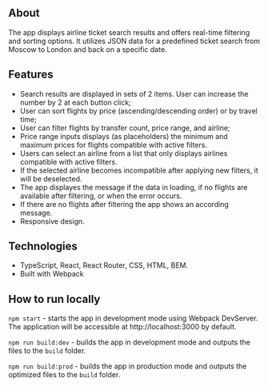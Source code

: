 ## About
The app displays airline ticket search results and offers real-time filtering and sorting options.
It utilizes JSON data for a predefined ticket search from Moscow to London and back on a specific date. 

## Features
- Search results are displayed in sets of 2 items. User can increase the number by 2 at each button click;
- User can sort flights by price (ascending/descending order) or by travel time;
- User can filter flights by transfer count, price range, and airline;
- Price range inputs displays (as placeholders) the minimum and maximum prices for flights compatible with active filters.
- Users can select an airline from a list that only displays airlines compatible with active filters.
- If the selected airline becomes incompatible after applying new filters, it will be deselected.
- The app displayes the message if the data in loading, if no flights are available after filtering, or when the error occurs.
- If there are no flights after filtering the app shows an according message.
- Responsive design.

## Technologies
- TypeScript, React, React Router, CSS, HTML, BEM.
- Built with Webpack

## How to run locally

`npm start` - starts the app in development mode using Webpack DevServer. The application will be accessible at http://localhost:3000 by default.

`npm run build:dev` - builds the app in development mode and outputs the files to the `build` folder.

`npm run build:prod` - builds the app in production mode and outputs the optimized files to the `build` folder.
